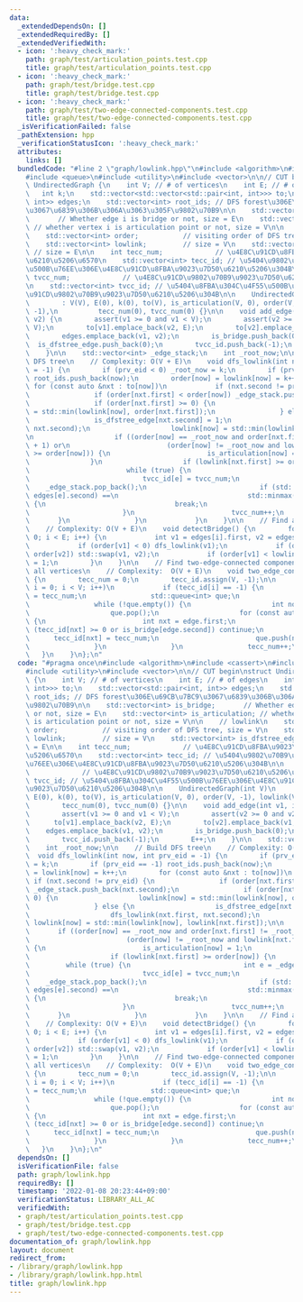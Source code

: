 ```yaml
---
data:
  _extendedDependsOn: []
  _extendedRequiredBy: []
  _extendedVerifiedWith:
  - icon: ':heavy_check_mark:'
    path: graph/test/articulation_points.test.cpp
    title: graph/test/articulation_points.test.cpp
  - icon: ':heavy_check_mark:'
    path: graph/test/bridge.test.cpp
    title: graph/test/bridge.test.cpp
  - icon: ':heavy_check_mark:'
    path: graph/test/two-edge-connected-components.test.cpp
    title: graph/test/two-edge-connected-components.test.cpp
  _isVerificationFailed: false
  _pathExtension: hpp
  _verificationStatusIcon: ':heavy_check_mark:'
  attributes:
    links: []
  bundledCode: "#line 2 \"graph/lowlink.hpp\"\n#include <algorithm>\n#include <cassert>\n\
    #include <queue>\n#include <utility>\n#include <vector>\n\n// CUT begin\nstruct\
    \ UndirectedGraph {\n    int V; // # of vertices\n    int E; // # of edges\n \
    \   int k;\n    std::vector<std::vector<std::pair<int, int>>> to;\n    std::vector<std::pair<int,\
    \ int>> edges;\n    std::vector<int> root_ids; // DFS forest\u306E\u69CB\u7BC9\
    \u3067\u6839\u306B\u306A\u3063\u305F\u9802\u70B9\n\n    std::vector<int> is_bridge;\
    \       // Whether edge i is bridge or not, size = E\n    std::vector<int> is_articulation;\
    \ // whether vertex i is articulation point or not, size = V\n\n    // lowlink\n\
    \    std::vector<int> order;           // visiting order of DFS tree, size = V\n\
    \    std::vector<int> lowlink;         // size = V\n    std::vector<int> is_dfstree_edge;\
    \ // size = E\n\n    int tecc_num;             // \u4E8C\u91CD\u8FBA\u9023\u7D50\
    \u6210\u5206\u6570\n    std::vector<int> tecc_id; // \u5404\u9802\u70B9\u304C\u4F55\
    \u500B\u76EE\u306E\u4E8C\u91CD\u8FBA\u9023\u7D50\u6210\u5206\u304B\n\n    int\
    \ tvcc_num;             // \u4E8C\u91CD\u9802\u70B9\u9023\u7D50\u6210\u5206\u6570\
    \n    std::vector<int> tvcc_id; // \u5404\u8FBA\u304C\u4F55\u500B\u76EE\u306E\u4E8C\
    \u91CD\u9802\u70B9\u9023\u7D50\u6210\u5206\u304B\n\n    UndirectedGraph(int V)\n\
    \        : V(V), E(0), k(0), to(V), is_articulation(V, 0), order(V, -1), lowlink(V,\
    \ -1),\n          tecc_num(0), tvcc_num(0) {}\n\n    void add_edge(int v1, int\
    \ v2) {\n        assert(v1 >= 0 and v1 < V);\n        assert(v2 >= 0 and v2 <\
    \ V);\n        to[v1].emplace_back(v2, E);\n        to[v2].emplace_back(v1, E);\n\
    \        edges.emplace_back(v1, v2);\n        is_bridge.push_back(0);\n      \
    \  is_dfstree_edge.push_back(0);\n        tvcc_id.push_back(-1);\n        E++;\n\
    \    }\n\n    std::vector<int> _edge_stack;\n    int _root_now;\n\n    // Build\
    \ DFS tree\n    // Complexity: O(V + E)\n    void dfs_lowlink(int now, int prv_eid\
    \ = -1) {\n        if (prv_eid < 0) _root_now = k;\n        if (prv_eid == -1)\
    \ root_ids.push_back(now);\n        order[now] = lowlink[now] = k++;\n       \
    \ for (const auto &nxt : to[now])\n            if (nxt.second != prv_eid) {\n\
    \                if (order[nxt.first] < order[now]) _edge_stack.push_back(nxt.second);\n\
    \                if (order[nxt.first] >= 0) {\n                    lowlink[now]\
    \ = std::min(lowlink[now], order[nxt.first]);\n                } else {\n    \
    \                is_dfstree_edge[nxt.second] = 1;\n                    dfs_lowlink(nxt.first,\
    \ nxt.second);\n                    lowlink[now] = std::min(lowlink[now], lowlink[nxt.first]);\n\
    \n                    if ((order[now] == _root_now and order[nxt.first] != _root_now\
    \ + 1) or\n                        (order[now] != _root_now and lowlink[nxt.first]\
    \ >= order[now])) {\n                        is_articulation[now] = 1;\n     \
    \               }\n                    if (lowlink[nxt.first] >= order[now]) {\n\
    \                        while (true) {\n                            int e = _edge_stack.back();\n\
    \                            tvcc_id[e] = tvcc_num;\n                        \
    \    _edge_stack.pop_back();\n                            if (std::minmax(edges[e].first,\
    \ edges[e].second) ==\n                                std::minmax(now, nxt.first))\
    \ {\n                                break;\n                            }\n \
    \                       }\n                        tvcc_num++;\n             \
    \       }\n                }\n            }\n    }\n\n    // Find all bridges\n\
    \    // Complexity: O(V + E)\n    void detectBridge() {\n        for (int i =\
    \ 0; i < E; i++) {\n            int v1 = edges[i].first, v2 = edges[i].second;\n\
    \            if (order[v1] < 0) dfs_lowlink(v1);\n            if (order[v1] >\
    \ order[v2]) std::swap(v1, v2);\n            if (order[v1] < lowlink[v2]) is_bridge[i]\
    \ = 1;\n        }\n    }\n\n    // Find two-edge-connected components and classify\
    \ all vertices\n    // Complexity:  O(V + E)\n    void two_edge_connected_components()\
    \ {\n        tecc_num = 0;\n        tecc_id.assign(V, -1);\n\n        for (int\
    \ i = 0; i < V; i++)\n            if (tecc_id[i] == -1) {\n                tecc_id[i]\
    \ = tecc_num;\n                std::queue<int> que;\n                que.push(i);\n\
    \                while (!que.empty()) {\n                    int now = que.front();\n\
    \                    que.pop();\n                    for (const auto &edge : to[now])\
    \ {\n                        int nxt = edge.first;\n                        if\
    \ (tecc_id[nxt] >= 0 or is_bridge[edge.second]) continue;\n                  \
    \      tecc_id[nxt] = tecc_num;\n                        que.push(nxt);\n    \
    \                }\n                }\n                tecc_num++;\n         \
    \   }\n    }\n};\n"
  code: "#pragma once\n#include <algorithm>\n#include <cassert>\n#include <queue>\n\
    #include <utility>\n#include <vector>\n\n// CUT begin\nstruct UndirectedGraph\
    \ {\n    int V; // # of vertices\n    int E; // # of edges\n    int k;\n    std::vector<std::vector<std::pair<int,\
    \ int>>> to;\n    std::vector<std::pair<int, int>> edges;\n    std::vector<int>\
    \ root_ids; // DFS forest\u306E\u69CB\u7BC9\u3067\u6839\u306B\u306A\u3063\u305F\
    \u9802\u70B9\n\n    std::vector<int> is_bridge;       // Whether edge i is bridge\
    \ or not, size = E\n    std::vector<int> is_articulation; // whether vertex i\
    \ is articulation point or not, size = V\n\n    // lowlink\n    std::vector<int>\
    \ order;           // visiting order of DFS tree, size = V\n    std::vector<int>\
    \ lowlink;         // size = V\n    std::vector<int> is_dfstree_edge; // size\
    \ = E\n\n    int tecc_num;             // \u4E8C\u91CD\u8FBA\u9023\u7D50\u6210\
    \u5206\u6570\n    std::vector<int> tecc_id; // \u5404\u9802\u70B9\u304C\u4F55\u500B\
    \u76EE\u306E\u4E8C\u91CD\u8FBA\u9023\u7D50\u6210\u5206\u304B\n\n    int tvcc_num;\
    \             // \u4E8C\u91CD\u9802\u70B9\u9023\u7D50\u6210\u5206\u6570\n    std::vector<int>\
    \ tvcc_id; // \u5404\u8FBA\u304C\u4F55\u500B\u76EE\u306E\u4E8C\u91CD\u9802\u70B9\
    \u9023\u7D50\u6210\u5206\u304B\n\n    UndirectedGraph(int V)\n        : V(V),\
    \ E(0), k(0), to(V), is_articulation(V, 0), order(V, -1), lowlink(V, -1),\n  \
    \        tecc_num(0), tvcc_num(0) {}\n\n    void add_edge(int v1, int v2) {\n\
    \        assert(v1 >= 0 and v1 < V);\n        assert(v2 >= 0 and v2 < V);\n  \
    \      to[v1].emplace_back(v2, E);\n        to[v2].emplace_back(v1, E);\n    \
    \    edges.emplace_back(v1, v2);\n        is_bridge.push_back(0);\n        is_dfstree_edge.push_back(0);\n\
    \        tvcc_id.push_back(-1);\n        E++;\n    }\n\n    std::vector<int> _edge_stack;\n\
    \    int _root_now;\n\n    // Build DFS tree\n    // Complexity: O(V + E)\n  \
    \  void dfs_lowlink(int now, int prv_eid = -1) {\n        if (prv_eid < 0) _root_now\
    \ = k;\n        if (prv_eid == -1) root_ids.push_back(now);\n        order[now]\
    \ = lowlink[now] = k++;\n        for (const auto &nxt : to[now])\n           \
    \ if (nxt.second != prv_eid) {\n                if (order[nxt.first] < order[now])\
    \ _edge_stack.push_back(nxt.second);\n                if (order[nxt.first] >=\
    \ 0) {\n                    lowlink[now] = std::min(lowlink[now], order[nxt.first]);\n\
    \                } else {\n                    is_dfstree_edge[nxt.second] = 1;\n\
    \                    dfs_lowlink(nxt.first, nxt.second);\n                   \
    \ lowlink[now] = std::min(lowlink[now], lowlink[nxt.first]);\n\n             \
    \       if ((order[now] == _root_now and order[nxt.first] != _root_now + 1) or\n\
    \                        (order[now] != _root_now and lowlink[nxt.first] >= order[now]))\
    \ {\n                        is_articulation[now] = 1;\n                    }\n\
    \                    if (lowlink[nxt.first] >= order[now]) {\n               \
    \         while (true) {\n                            int e = _edge_stack.back();\n\
    \                            tvcc_id[e] = tvcc_num;\n                        \
    \    _edge_stack.pop_back();\n                            if (std::minmax(edges[e].first,\
    \ edges[e].second) ==\n                                std::minmax(now, nxt.first))\
    \ {\n                                break;\n                            }\n \
    \                       }\n                        tvcc_num++;\n             \
    \       }\n                }\n            }\n    }\n\n    // Find all bridges\n\
    \    // Complexity: O(V + E)\n    void detectBridge() {\n        for (int i =\
    \ 0; i < E; i++) {\n            int v1 = edges[i].first, v2 = edges[i].second;\n\
    \            if (order[v1] < 0) dfs_lowlink(v1);\n            if (order[v1] >\
    \ order[v2]) std::swap(v1, v2);\n            if (order[v1] < lowlink[v2]) is_bridge[i]\
    \ = 1;\n        }\n    }\n\n    // Find two-edge-connected components and classify\
    \ all vertices\n    // Complexity:  O(V + E)\n    void two_edge_connected_components()\
    \ {\n        tecc_num = 0;\n        tecc_id.assign(V, -1);\n\n        for (int\
    \ i = 0; i < V; i++)\n            if (tecc_id[i] == -1) {\n                tecc_id[i]\
    \ = tecc_num;\n                std::queue<int> que;\n                que.push(i);\n\
    \                while (!que.empty()) {\n                    int now = que.front();\n\
    \                    que.pop();\n                    for (const auto &edge : to[now])\
    \ {\n                        int nxt = edge.first;\n                        if\
    \ (tecc_id[nxt] >= 0 or is_bridge[edge.second]) continue;\n                  \
    \      tecc_id[nxt] = tecc_num;\n                        que.push(nxt);\n    \
    \                }\n                }\n                tecc_num++;\n         \
    \   }\n    }\n};\n"
  dependsOn: []
  isVerificationFile: false
  path: graph/lowlink.hpp
  requiredBy: []
  timestamp: '2022-01-08 20:23:44+09:00'
  verificationStatus: LIBRARY_ALL_AC
  verifiedWith:
  - graph/test/articulation_points.test.cpp
  - graph/test/bridge.test.cpp
  - graph/test/two-edge-connected-components.test.cpp
documentation_of: graph/lowlink.hpp
layout: document
redirect_from:
- /library/graph/lowlink.hpp
- /library/graph/lowlink.hpp.html
title: graph/lowlink.hpp
---
```

